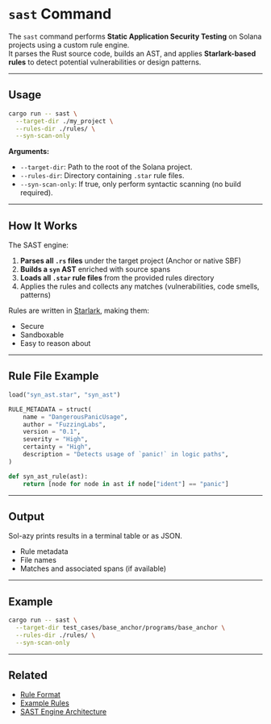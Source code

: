 # `sast` Command

The `sast` command performs **Static Application Security Testing** on Solana projects using a custom rule engine.  
It parses the Rust source code, builds an AST, and applies **Starlark-based rules** to detect potential vulnerabilities or design patterns.

---

## Usage

```bash
cargo run -- sast \
  --target-dir ./my_project \
  --rules-dir ./rules/ \
  --syn-scan-only
```

**Arguments:**

- `--target-dir`: Path to the root of the Solana project.
- `--rules-dir`: Directory containing `.star` rule files.
- `--syn-scan-only`: If true, only perform syntactic scanning (no build required).

---

## How It Works

The SAST engine:

1. **Parses all `.rs` files** under the target project (Anchor or native SBF)
2. **Builds a `syn` AST** enriched with source spans
3. **Loads all `.star` rule files** from the provided rules directory
4. Applies the rules and collects any matches (vulnerabilities, code smells, patterns)

Rules are written in [Starlark](https://github.com/bazelbuild/starlark), making them:
- Secure
- Sandboxable
- Easy to reason about

---

## Rule File Example

```python
load("syn_ast.star", "syn_ast")

RULE_METADATA = struct(
    name = "DangerousPanicUsage",
    author = "FuzzingLabs",
    version = "0.1",
    severity = "High",
    certainty = "High",
    description = "Detects usage of `panic!` in logic paths",
)

def syn_ast_rule(ast):
    return [node for node in ast if node["ident"] == "panic"]
```

---

## Output

Sol-azy prints results in a terminal table or as JSON.

- Rule metadata
- File names
- Matches and associated spans (if available)

---

## Example

```bash
cargo run -- sast \
  --target-dir test_cases/base_anchor/programs/base_anchor \
  --rules-dir ./rules/ \
  --syn-scan-only
```

---

## Related

- [Rule Format](../rules/format.md)
- [Example Rules](../rules/examples.md)
- [SAST Engine Architecture](../architecture/sast_engine.md)